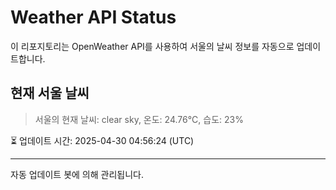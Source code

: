 
# Weather API Status

이 리포지토리는 OpenWeather API를 사용하여 서울의 날씨 정보를 자동으로 업데이트합니다.

## 현재 서울 날씨
> 서울의 현재 날씨: clear sky, 온도: 24.76°C, 습도: 23%

⏳ 업데이트 시간: 2025-04-30 04:56:24 (UTC)

---
자동 업데이트 봇에 의해 관리됩니다.
